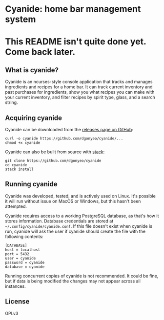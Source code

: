 # Cyanide: home bar management system

# This README isn't quite done yet. Come back later.

## What is cyanide?

Cyanide is an ncurses-style console application that tracks and manages
ingredients and recipes for a home bar. It can track current inventory and past
purchases for ingredients, show you what recipes you can make with your current
inventory, and filter recipes by spirit type, glass, and a search string.

## Acquiring cyanide

Cyanide can be downloaded from the [releases page on GitHub][releases]:

```
curl -o cyanide https://github.com/dgonyeo/cyanide/...
chmod +x cyanide
```

Cyanide can also be built from source with [stack][stack]:

```
git clone https://github.com/dgonyeo/cyanide
cd cyanide
stack install
```

## Running cyanide

Cyanide was developed, tested, and is actively used on Linux. It's possible it
will run without issue on MacOS or Windows, but this hasn't been attempted.

Cyanide requires access to a working PostgreSQL database, as that's how it
stores information. Database credentials are stored at
`~/.config/cyanide/cyanide.conf`. If this file doesn't exist when cyanide is
run, cyanide will ask the user if cyanide should create the file with the
following contents:

```
[DATABASE]
host = localhost
port = 5432
user = cyanide
password = cyanide
database = cyanide
```

Running concurrent copies of cyanide is not recommended. It could be fine, but
if data is being modified the changes may not appear across all instances.

## License

GPLv3

[releases]: https://github.com/dgonyeo/cyanide/releases
[stack]: https://docs.haskellstack.org/en/stable/README/
